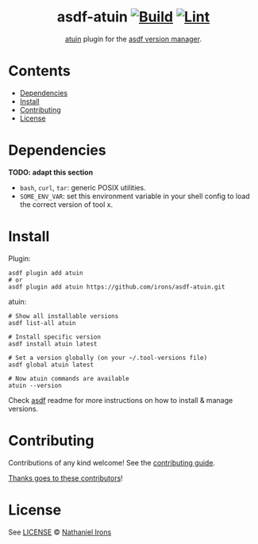 <div align="center">

# asdf-atuin [![Build](https://github.com/irons/asdf-atuin/actions/workflows/build.yml/badge.svg)](https://github.com/irons/asdf-atuin/actions/workflows/build.yml) [![Lint](https://github.com/irons/asdf-atuin/actions/workflows/lint.yml/badge.svg)](https://github.com/irons/asdf-atuin/actions/workflows/lint.yml)

[atuin](https://github.com/atuinsh/atuin) plugin for the [asdf version manager](https://asdf-vm.com).

</div>

# Contents

- [Dependencies](#dependencies)
- [Install](#install)
- [Contributing](#contributing)
- [License](#license)

# Dependencies

**TODO: adapt this section**

- `bash`, `curl`, `tar`: generic POSIX utilities.
- `SOME_ENV_VAR`: set this environment variable in your shell config to load the correct version of tool x.

# Install

Plugin:

```shell
asdf plugin add atuin
# or
asdf plugin add atuin https://github.com/irons/asdf-atuin.git
```

atuin:

```shell
# Show all installable versions
asdf list-all atuin

# Install specific version
asdf install atuin latest

# Set a version globally (on your ~/.tool-versions file)
asdf global atuin latest

# Now atuin commands are available
atuin --version
```

Check [asdf](https://github.com/asdf-vm/asdf) readme for more instructions on how to
install & manage versions.

# Contributing

Contributions of any kind welcome! See the [contributing guide](contributing.md).

[Thanks goes to these contributors](https://github.com/irons/asdf-atuin/graphs/contributors)!

# License

See [LICENSE](LICENSE) © [Nathaniel Irons](https://github.com/irons/)
